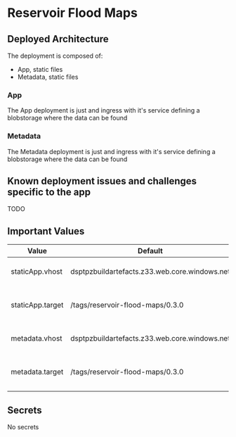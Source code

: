# Reservoir Flood Maps
## Deployed Architecture
The deployment is composed of:
- App, static files
- Metadata, static files
### App
The App deployment is just and ingress with it's service defining a blobstorage where the data can be found
### Metadata
The Metadata deployment is just and ingress with it's service defining a blobstorage where the data can be found
## Known deployment issues and challenges specific to the app
TODO
## Important Values 
|  Value | Default  | Explanation  |
|---|---|---|
| staticApp.vhost | dsptpzbuildartefacts.z33.web.core.windows.net | URL where the data resides  |
| staticApp.target | /tags/reservoir-flood-maps/0.3.0 | Folder where the data resides  |
| metadata.vhost | dsptpzbuildartefacts.z33.web.core.windows.net | URL where the data resides  |
| metadata.target | /tags/reservoir-flood-maps/0.3.0 | Folder where the data resides  |
## Secrets
No secrets